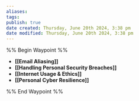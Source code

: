 ```yaml
---
aliases: 
tags: 
publish: true
date created: Thursday, June 20th 2024, 3:38 pm
date modified: Thursday, June 20th 2024, 3:38 pm
---
```

%% Begin Waypoint %%
- **[[Email Aliasing]]**
- **[[Handling Personal Security Breaches]]**
- **[[Internet Usage & Ethics]]**
- **[[Personal Cyber Resilience]]**

%% End Waypoint %%